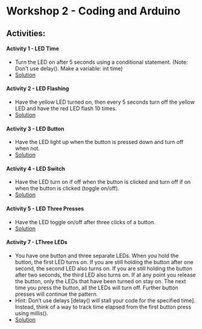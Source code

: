# Workshop 2 - Coding and Arduino
## Activities:
#### Activity 1 - LED Time
* Turn the LED on after 5 seconds using a conditional statement. (Note: Don’t use delay(). Make a variable: int time)
* [Solution](https://Snowflower2020.github.io/BMES/Workshops/Workshop2/Activity1)
#### Activity 2 - LED Flashing
* Have the yellow LED turned on, then every 5 seconds turn off the yellow LED and have the red LED flash 10 times.
* [Solution](https://Snowflower2020.github.io/BMES/Workshops/Workshop2/Activity2)
#### Activity 3 - LED Button
* Have the LED light up when the button is pressed down and turn off when not.
* [Solution](https://Snowflower2020.github.io/BMES/Workshops/Workshop2/Activity3)
#### Activity 4 - LED Switch
* Have the LED turn on if off when the button is clicked and turn off if on when the button is clicked (toggle on/off).
* [Solution](https://Snowflower2020.github.io/BMES/Workshops/Workshop2/Activity4)
#### Activity 5 - LED Three Presses
* Have the LED toggle on/off after three clicks of a button.
* [Solution](https://Snowflower2020.github.io/BMES/Workshops/Workshop2/Activity5)
#### Activity 7 - LThree LEDs
* You have one button and three separate LEDs. When you hold the button, the first LED turns on. If you are still holding the button after one second, the second LED also turns on. If you are still holding the button after two seconds, the third LED also turns on. If at any point you release the button, only the LEDs that have been turned on stay on. The next time you press the button, all the LEDs will turn off. Further button presses will continue the pattern.
* Hint: Don’t use delays [delay() will stall your code for the specified time]. Instead, think of a way to track time elapsed from the first button press using millis().
* [Solution](https://Snowflower2020.github.io/BMES/Workshops/Workshop2/Activity7)
